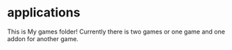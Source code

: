 # applications

This is My games folder!
Currently there is two games or one game and one addon for another game.
